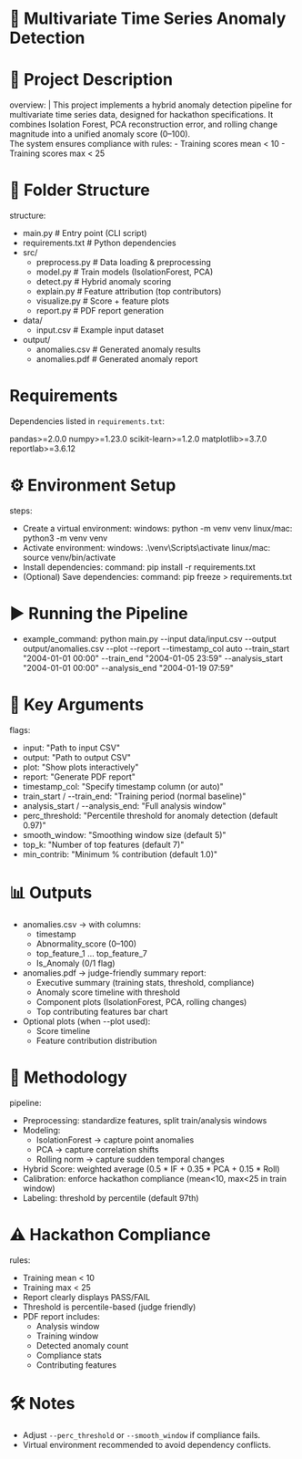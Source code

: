# 📌 Multivariate Time Series Anomaly Detection

# 📝 Project Description
overview: |
  This project implements a hybrid anomaly detection pipeline
  for multivariate time series data, designed for hackathon specifications.
  It combines Isolation Forest, PCA reconstruction error, and rolling change
  magnitude into a unified anomaly score (0–100).  
  The system ensures compliance with rules:
    - Training scores mean < 10
    - Training scores max < 25  

# 📂 Folder Structure
structure:
  - main.py               # Entry point (CLI script)
  - requirements.txt      # Python dependencies
  - src/
      - preprocess.py     # Data loading & preprocessing
      - model.py          # Train models (IsolationForest, PCA)
      - detect.py         # Hybrid anomaly scoring
      - explain.py        # Feature attribution (top contributors)
      - visualize.py      # Score + feature plots
      - report.py         # PDF report generation
  - data/
      - input.csv         # Example input dataset
  - output/
      - anomalies.csv     # Generated anomaly results
      - anomalies.pdf     # Generated anomaly report

# Requirements
Dependencies listed in `requirements.txt`:

pandas>=2.0.0
numpy>=1.23.0
scikit-learn>=1.2.0
matplotlib>=3.7.0
reportlab>=3.6.12 

# ⚙️ Environment Setup
steps:
  - Create a virtual environment:
      windows: python -m venv venv
      linux/mac: python3 -m venv venv
  - Activate environment:
      windows: .\venv\Scripts\activate
      linux/mac: source venv/bin/activate
  - Install dependencies:
      command: pip install -r requirements.txt
  - (Optional) Save dependencies:
      command: pip freeze > requirements.txt

# ▶️ Running the Pipeline
- example_command: 
  python main.py --input data/input.csv --output output/anomalies.csv --plot --report --timestamp_col auto --train_start "2004-01-01 00:00" --train_end "2004-01-05 23:59" --analysis_start "2004-01-01 00:00" --analysis_end "2004-01-19 07:59"

# 🎯 Key Arguments
flags:
  - input: "Path to input CSV"
  - output: "Path to output CSV"
  - plot: "Show plots interactively"
  - report: "Generate PDF report"
  - timestamp_col: "Specify timestamp column (or auto)"
  - train_start / --train_end: "Training period (normal baseline)"
  - analysis_start / --analysis_end: "Full analysis window"
  - perc_threshold: "Percentile threshold for anomaly detection (default 0.97)"
  - smooth_window: "Smoothing window size (default 5)"
  - top_k: "Number of top features (default 7)"
  - min_contrib: "Minimum % contribution (default 1.0)"

# 📊 Outputs
- anomalies.csv → with columns:
    - timestamp
    - Abnormality_score (0–100)
    - top_feature_1 ... top_feature_7
    - Is_Anomaly (0/1 flag)
- anomalies.pdf → judge-friendly summary report:
    - Executive summary (training stats, threshold, compliance)
    - Anomaly score timeline with threshold
    - Component plots (IsolationForest, PCA, rolling changes)
    - Top contributing features bar chart
- Optional plots (when --plot used):
    - Score timeline
    - Feature contribution distribution

# 🧪 Methodology
pipeline:
  - Preprocessing: standardize features, split train/analysis windows
  - Modeling:
      - IsolationForest → capture point anomalies
      - PCA → capture correlation shifts
      - Rolling norm → capture sudden temporal changes
  - Hybrid Score: weighted average (0.5 * IF + 0.35 * PCA + 0.15 * Roll)
  - Calibration: enforce hackathon compliance (mean<10, max<25 in train window)
  - Labeling: threshold by percentile (default 97th)

# ⚠️ Hackathon Compliance
rules:
  - Training mean < 10
  - Training max < 25
  - Report clearly displays PASS/FAIL
  - Threshold is percentile-based (judge friendly)
  - PDF report includes:
      - Analysis window
      - Training window
      - Detected anomaly count
      - Compliance stats
      - Contributing features

# 🛠️ Notes
- Adjust `--perc_threshold` or `--smooth_window` if compliance fails.
- Virtual environment recommended to avoid dependency conflicts.
